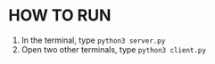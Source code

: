 #   HOW TO RUN  
1. In the terminal, type `python3 server.py`  
2. Open two other terminals, type `python3 client.py`  

